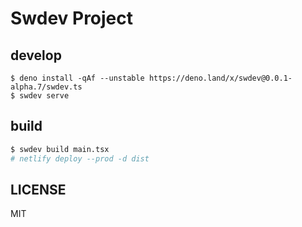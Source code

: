 # Swdev Project

## develop

```
$ deno install -qAf --unstable https://deno.land/x/swdev@0.0.1-alpha.7/swdev.ts
$ swdev serve
```

## build

```bash
$ swdev build main.tsx
# netlify deploy --prod -d dist
```

## LICENSE

MIT
